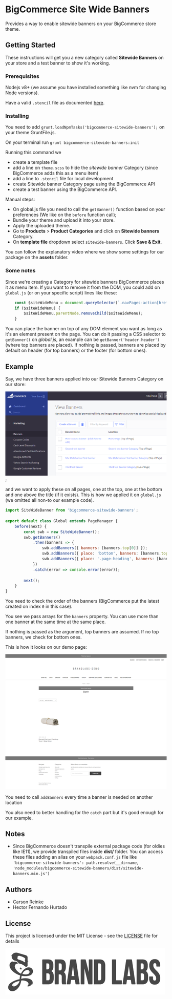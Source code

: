 # BigCommerce Site Wide Banners

Provides a way to enable sitewide banners on your BigCommerce store theme.

## Getting Started

These instructions will get you a new category called __Sitewide Banners__ on your store and a test banner to show it's working.

### Prerequisites

Nodejs v8+ (we assume you have installed something like nvm for changing Node versions).

Have a valid `.stencil` file as documented [here](https://stencil.bigcommerce.com/docs/initializing-stencil#legacy).

### Installing

You need to add `grunt.loadNpmTasks('bigcommerce-sitewide-banners');` on your theme GruntFile.js.

On your terminal run `grunt bigcommerce-sitewide-banners:init`

Running this command we
- create a template file
- add a line on `theme.scss` to hide the _sitewide banner_ Category (since BigCommerce adds this as a menu item)
- add a line to `.stencil` file for local development
- create Sitewide banner Category page using the BigCommerce API
- create a test banner using the BigCommerce API.

Manual steps:
- On global.js file you need to call the `getBanner()` function based on your preferences (We like on the `before` function call);
- Bundle your theme and upload it into your store.
- Apply the uploaded theme.
- Go to __Products__ > __Product Categories__ and click on __Sitewide banners__ Category.
- On __template file__ dropdown select `sitewide-banners`. Click __Save & Exit__.

You can follow the explanatory video where we show some settings for our package on the __assets__ folder.

### Some notes

Since we're creating a Category for sitewide banners BigCommerce places it as menu item. If you want to remove it from the DOM, you could add on `global.js` (or on your specific script) lines like these:

```javascript
    const $siteWideMenu = document.querySelector(`.navPages-action[href="/sitewide-banners/"]`);
    if ($siteWideMenu) {
        $siteWideMenu.parentNode.removeChild($siteWideMenu);
    }
```

You can place the banner on top of any DOM element you want as long as it's an element present on the page. You can do it passing a CSS selector to `getBanner()` on _global.js_, an example can be `getBanner('header.header')` (where top banners are placed). If nothing is passed, banners are placed by default on header (for top banners) or the footer (for bottom ones).

## Example

Say, we have three banners applied into our Sitewide Banners Category on our store:

![](./assets/banners-dashboard.png);

and we want to apply these on all pages, one at the top, one at the bottom and one above the title (if it exists). This is how we applied it on `global.js` (we omitted all non-to our example code).

```javascript
import SiteWideBanner from 'bigcommerce-sitewide-banners';

export default class Global extends PageManager {
    before(next) {
        const swb = new SiteWideBanner();
        swb.getBanners()
            .then(banners => {
                swb.addBanners({ banners: [banners.top[0]] });
                swb.addBanners({ place: 'bottom', banners: [banners.top[1]] });
                swb.addBanners({ place: '.page-heading', banners: [banners.top[2]] });
            })
            .catch(error => console.error(error));

        next();
    }
}
```

You need to check the order of the banners (BigCommerce put the latest created on index `0` in this case).

You see we pass arrays for the `banners` property. You can use more than one banner at the same time at the same place.

If nothing is passed as the argument, top banners are assumed. If no top banners, we check for bottom ones.

This is how it looks on our demo page:

![](./assets/demo.png)

You need to call `addBanners` every time a banner is needed on another location

You also need to better handling for the `catch` part but it's good enough for our example.

## Notes
- Since BigCommerce doesn't transpile external package code (for oldies like IE11), we provide transpiled files inside __dist/__ folder. You can access these files adding an alias on your `webpack.conf.js` file like `'bigcommerce-sitewide-banners': path.resolve(__dirname, 'node_modules/bigcommerce-sitewide-banners/dist/sitewide-banners.min.js')`

## Authors
* Carson Reinke
* Hector Fernando Hurtado

## License

This project is licensed under the MIT License - see the [LICENSE](LICENSE) file for details

[![alt text](/assets/brandlabs.png)](http://www.brandlabs.us/?utm_source=gitlab&utm_medium=technology_referral&utm_campaign=brandlabs-bigcommerce-sitewide-banners)
